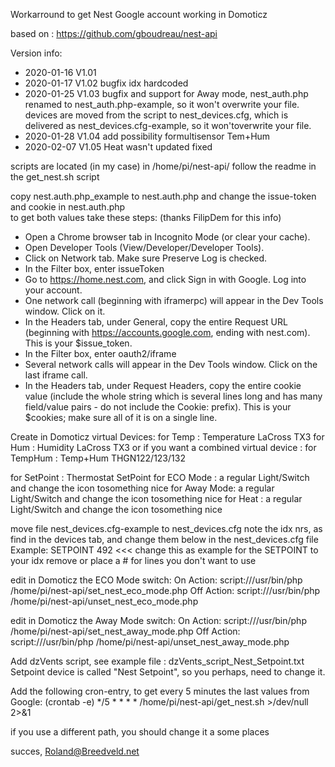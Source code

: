Workarround to get Nest Google account working in Domoticz

based on : https://github.com/gboudreau/nest-api

Version info:
- 2020-01-16 V1.01
- 2020-01-17 V1.02 bugfix idx hardcoded
- 2020-01-25 V1.03 bugfix and support for Away mode,
                 nest_auth.php renamed to nest_auth.php-example, so it won't overwrite your file.
                 devices are moved from the script to nest_devices.cfg, which is 
                 delivered as nest_devices.cfg-example, so it won'toverwrite your file.
- 2020-01-28 V1.04 add possibility formultisensor Tem+Hum
- 2020-02-07 V1.05 Heat wasn't updated fixed

scripts are located (in my case) in /home/pi/nest-api/
follow the readme in the get_nest.sh script

copy nest.auth.php_example to nest.auth.php
and change the issue-token and cookie in nest.auth.php  
to get both values take these steps:   (thanks FilipDem for this info)
- Open a Chrome browser tab in Incognito Mode (or clear your cache).
- Open Developer Tools (View/Developer/Developer Tools).
- Click on Network tab. Make sure Preserve Log is checked.
- In the Filter box, enter issueToken
- Go to https://home.nest.com, and click Sign in with Google. Log into your account.
- One network call (beginning with iframerpc) will appear in the Dev Tools window. Click on it.
- In the Headers tab, under General, copy the entire Request URL (beginning with https://accounts.google.com, ending with nest.com). This is your $issue_token.
- In the Filter box, enter oauth2/iframe
- Several network calls will appear in the Dev Tools window. Click on the last iframe call.
- In the Headers tab, under Request Headers, copy the entire cookie value (include the whole string which is several lines long and has many field/value pairs - do not include the Cookie: prefix). This is your $cookies; make sure all of it is on a single line.


Create in Domoticz virtual Devices:
 for Temp     : Temperature LaCross TX3
 for Hum      : Humidity LaCross TX3
 or if you want a combined virtual device :
 for TempHum  : Temp+Hum THGN122/123/132
 
 for SetPoint : Thermostat SetPoint
 for ECO Mode : a regular Light/Switch and change the icon tosomething nice
 for Away Mode: a regular Light/Switch and change the icon tosomething nice
 for Heat     : a regular Light/Switch and change the icon tosomething nice

 move file nest_devices.cfg-example to nest_devices.cfg
 note the idx nrs, as find in the devices tab, and change them below in the nest_devices.cfg file
 Example:   SETPOINT 492   <<< change this as example for the SETPOINT to your idx
 remove or place a # for lines you don't want to use

edit in Domoticz the ECO Mode switch:
   On  Action: script:///usr/bin/php /home/pi/nest-api/set_nest_eco_mode.php
   Off Action: script:///usr/bin/php /home/pi/nest-api/unset_nest_eco_mode.php

edit in Domoticz the Away Mode switch:
   On  Action: script:///usr/bin/php /home/pi/nest-api/set_nest_away_mode.php
   Off Action: script:///usr/bin/php /home/pi/nest-api/unset_nest_away_mode.php

Add dzVents script, see example file : dzVents_script_Nest_Setpoint.txt
Setpoint device is called "Nest Setpoint", so you perhaps, need to change it.

Add the following cron-entry, to get every 5 minutes the last values from Google: (crontab -e)
*/5 * * * * /home/pi/nest-api/get_nest.sh >/dev/null 2>&1

if you use a different path, you should change it a some places

succes, Roland@Breedveld.net

